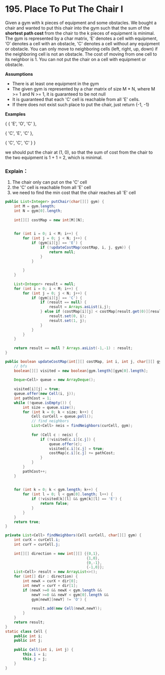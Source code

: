 # 195. Place To Put The Chair I

Given a gym with k pieces of equipment and some obstacles.  We bought a chair and wanted to put this chair into the gym such that the sum of the **shortest path cost** from the chair to the k pieces of equipment is minimal. The gym is represented by a char matrix, ‘E’ denotes a cell with equipment, ‘O’ denotes a cell with an obstacle, 'C' denotes a cell without any equipment or obstacle. You can only move to neighboring cells (left, right, up, down) if the neighboring cell is not an obstacle. The cost of moving from one cell to its neighbor is 1. You can not put the chair on a cell with equipment or obstacle.

**Assumptions**

* There is at least one equipment in the gym
* The given gym is represented by a char matrix of size M \* N, where M >= 1 and N >= 1, it is guaranteed to be not null
* It is guaranteed that each 'C' cell is reachable from all 'E' cells.
* If there does not exist such place to put the chair, just return {-1, -1}

**Examples**

{ { 'E', 'O', 'C' },

&#x20; {  'C', 'E',  'C' },

&#x20; {  'C',  'C',  'C' } }

we should put the chair at (1, 0), so that the sum of cost from the chair to the two equipment is 1 + 1 = 2, which is minimal.

### Explain：

1. &#x20;The chair only can put on the 'C' cell
2. the 'C' cell is reachable from all 'E' cell
3. &#x20;we need to find the min cost that  the chair reaches all 'E' cell



```java
public List<Integer> putChair(char[][] gym) {
    int M = gym.length;
    int N = gym[0].length;
    
    int[][] costMap = new int[M][N];
    
    
    for (int i = 0; i < M; i++) {
        for (int j = 0; j < N; j++) {
            if (gym[i][j] == 'E') {
                if (!updateCostMap(costMap, i, j, gym)) {
                    return null;
                }
            }
            
        }
    }
    
    List<Integer> result = null;
    for (int i = 0; i < M; i++) {
        for (int j = 0; j < N; j++) {
            if (gym[i][j] == 'C') {
                if (result == null) {
                    result = Arrays.asList(i,j);
                } else if (costMap[i][j] < costMap[result.get(0)][result.get(1)]) {
                    result.set(0, i);
                    result.set(1, j);
                }
            }
        }
    }
    
    return result == null ? Arrays.asList(-1,-1) : result;
}

public boolean updateCostMap(int[][] costMap, int i, int j, char[][] gym) {
    // bfs
    boolean[][] visited = new boolean[gym.length][gym[0].length];
    
    Deque<Cell> queue = new ArrayDeque();
    
    visited[i][j] = true;
    queue.offer(new Cell(i, j));
    int pathCost = 1;
    while (!queue.isEmpty()) {
        int size = queue.size();
        for (int k = 0; k < size; k++) {
            Cell curCell = queue.poll();
            // find neighbors
            List<Cell> neis = findNeighbors(curCell, gym);
            
            for (Cell c : neis) {
                if (!visited[c.i][c.j]) {
                    queue.offer(c);
                    visited[c.i][c.j] = true;
                    costMap[c.i][c.j] += pathCost;
                }
            }
        }
        pathCost++;
    }
    
        
    for (int k = 0; k < gym.length; k++) {
        for (int l = 0; l < gym[0].length; l++) {
            if (!visited[k][l] && gym[k][l] == 'E') {
                return false;
            }
        }
    }
    return true;    
}

private List<Cell> findNeighbors(Cell curCell, char[][] gym) {
    int curX = curCell.i;
    int curY = curCell.j;
    
    int[][] direction = new int[][] {{0,1},
                                     {1,0},
                                     {0,-1},
                                     {-1,0}};
    List<Cell> result = new ArrayList<>();
    for (int[] dir : direction) {
        int newX = curX + dir[0];
        int newY = curY + dir[1];
        if (newX >=0 && newX < gym.length && 
            newY >=0 && newY < gym[0].length &&
            gym[newX][newY] != 'O') {
            
            result.add(new Cell(newX,newY));
        }
    }
    return result;
}
static class Cell {
    public int i;
    public int j;
    
    public Cell(int i, int j) {
        this.i = i;
        this.j = j;
    }
}


```
